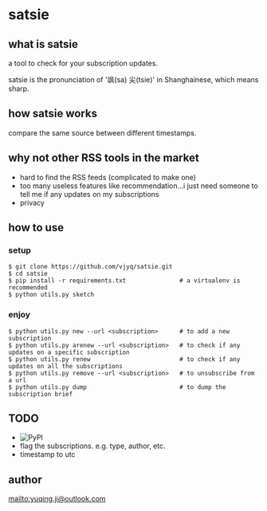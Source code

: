# satsie

## what is satsie

a tool to check for your subscription updates.

satsie is the pronunciation of '飒(sa) 尖(tsie)' in Shanghainese, which means sharp.

## how satsie works

compare the same source between different timestamps.

## why not other RSS tools in the market

- hard to find the RSS feeds (complicated to make one)
- too many useless features like recommendation...i just need someone to tell me if any updates on my subscriptions
- privacy

## how to use

### setup

```
$ git clone https://github.com/vjyq/satsie.git
$ cd satsie
$ pip install -r requirements.txt               # a virtualenv is recommended
$ python utils.py sketch
```

### enjoy

```
$ python utils.py new --url <subscription>      # to add a new subscription
$ python utils.py arenew --url <subscription>   # to check if any updates on a specific subscription
$ python utils.py renew                         # to check if any updates on all the subscriptions
$ python utils.py remove --url <subscription>   # to unsubscribe from a url
$ python utils.py dump                          # to dump the subscription brief
```

## TODO

- ![PyPI](https://img.shields.io/pypi/v/satsie.svg)
- flag the subscriptions. e.g. type, author, etc.
- timestamp to utc

## author

<mailto:yuqing.ji@outlook.com>
